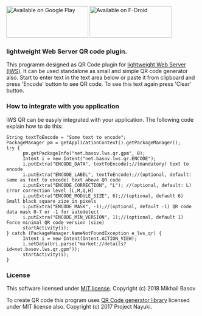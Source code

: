 <a href="https://play.google.com/store/apps/details?id=net.basov.lws.qr.gpm"><img src="https://github.com/mvbasov/lWS/raw/master/google-play-badge.png" width="215" height="83" alt="Available on Google Play"/></a>
<a href="https://f-droid.org/en/packages/net.basov.lws.qr.fdroid/"><img src="hmttps://github.com/mvbasov/lWS/raw/master/f-droid-badge.png" width="215" height="83" alt="Available on F-Droid"/></a>
### lightweight Web Server QR code plugin.

This programm designed as QR Code plugin for [lightweight Web Server (lWS)](https://github.com/mvbasov/lWS).
It can be used standalone as small and simple QR code generator also.
Start to enter text in the text area below or paste it from clipboard and press 'Encode' button to see QR code.
To see this text again press 'Clear' button.
### How to integrate with you application
lWS QR can be easyly integrated with your application. The following code explain how to do this:
```
String textToEncode = "Some text to encode";
PackageManager pm = getApplicationContext().getPackageManager();
try {
      pm.getPackageInfo("net.basov.lws.qr.gpm", 0);
      Intent i = new Intent("net.basov.lws.qr.ENCODE");
      i.putExtra("ENCODE_DATA", textToEncode);//(mandatory) text to encode
      i.putExtra("ENCODE_LABEL", textToEncode);//(optional, default: same as text to encode) text above QR code
      i.putExtra("ENCODE_CORRECTION", "L"); //(optional, default: L) Error correction level [L,M,Q,H]
      i.putExtra("ENCODE_MODULE_SIZE", 6);//(optional, default 6) Small black square zize in pixels
      i.putExtra("ENCODE_MASK", -1);//(optional, default -1) QR code data mask 0-7 or -1 for autodetect
      i.putExtra("ENCODE_MIN_VERSION", 1);//(optional, default 1) Force minimal QR code version (size)                         
      startActivity(i);
} catch (PackageManager.NameNotFoundException e_lws_qr) {
      Intent i = new Intent(Intent.ACTION_VIEW);
      i.setData(Uri.parse("market://details?id=net.basov.lws.qr.gpm"));
      startActivity(i);
}
```
### License
This software licensed under [MIT license](LICENSE). Copyright (c) 2018 Mikhail Basov

To create QR code this program uses [QR Code generator library](https://github.com/nayuki/QR-Code-generator) licensed under MIT license also. Copyright (c) 2017 Project Nayuki.
